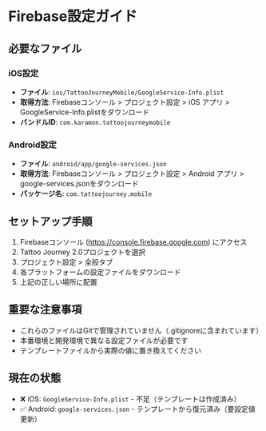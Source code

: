 # Firebase設定ガイド

## 必要なファイル

### iOS設定

- **ファイル**: `ios/TattooJourneyMobile/GoogleService-Info.plist`
- **取得方法**: Firebaseコンソール > プロジェクト設定 > iOS アプリ > GoogleService-Info.plistをダウンロード
- **バンドルID**: `com.karamon.tattoojourneymobile`

### Android設定

- **ファイル**: `android/app/google-services.json`
- **取得方法**: Firebaseコンソール > プロジェクト設定 > Android アプリ > google-services.jsonをダウンロード
- **パッケージ名**: `com.tattoojourney.mobile`

## セットアップ手順

1. Firebaseコンソール (https://console.firebase.google.com) にアクセス
2. Tattoo Journey 2.0プロジェクトを選択
3. プロジェクト設定 > 全般タブ
4. 各プラットフォームの設定ファイルをダウンロード
5. 上記の正しい場所に配置

## 重要な注意事項

- これらのファイルはGitで管理されていません（.gitignoreに含まれています）
- 本番環境と開発環境で異なる設定ファイルが必要です
- テンプレートファイルから実際の値に置き換えてください

## 現在の状態

- ❌ iOS: `GoogleService-Info.plist` - 不足（テンプレートは作成済み）
- ✅ Android: `google-services.json` - テンプレートから復元済み（要設定値更新）
